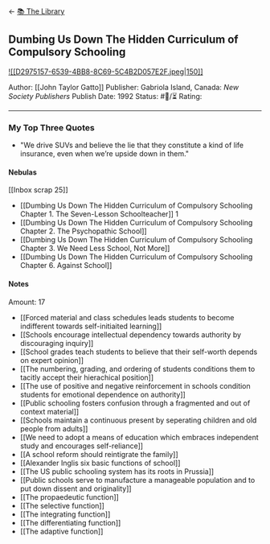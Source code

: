 <- [📚 The Library](🔮%20The%20Cosmos/The%20Library.md)
## Dumbing Us Down The Hidden Curriculum of Compulsory Schooling

[ ![[D2975157-6539-4BB8-8C69-5C4B2D057E2F.jpeg|150]] ](https://www.amazon.com/Dumbing-Down-Curriculum-Compulsory-Schooling/dp/0865718547)

Author: [[John Taylor Gatto]]
Publisher: Gabriola Island, Canada: _New Society Publishers_
Publish Date: 1992
Status: #💫/⏳ 
Rating:

___

### My Top Three Quotes

- "We drive SUVs and believe the lie that they constitute a kind of life insurance, even when we’re upside down in them." 

#### Nebulas

[[Inbox scrap 25]]

- [[Dumbing Us Down The Hidden Curriculum of Compulsory Schooling Chapter 1. The Seven-Lesson Schoolteacher]] 1
- [[Dumbing Us Down The Hidden Curriculum of Compulsory Schooling Chapter 2. The Psychopathic School]]
- [[Dumbing Us Down The Hidden Curriculum of Compulsory Schooling Chapter 3. We Need Less School, Not More]]
- [[Dumbing Us Down The Hidden Curriculum of Compulsory Schooling Chapter 6. Against School]] 

#### Notes

Amount: 17

- [[Forced material and class schedules leads students to become indifferent towards self-initiaited learning]]
- [[Schools encourage intellectual dependency towards authority by discouraging inquiry]]
- [[School grades teach students to believe that their self-worth depends on expert opinion]]
- [[The numbering, grading, and ordering of students conditions them to tacitly accept their hierachical position]]
- [[The use of positive and negative reinforcement in schools condition students for emotional dependence on authority]]
- [[Public schooling fosters confusion through a fragmented and out of context material]]
- [[Schools maintain a continuous present by seperating children and old people from adults]]
- [[We need to adopt a means of education which embraces independent study and encourages self-reliance]]
- [[A school reform should reintigrate the family]]
- [[Alexander Inglis six basic functions of school]]
- [[The US public schooling system has its roots in Prussia]]
- [[Public schools serve to manufacture a manageable population and to put down dissent and originality]]
- [[The propaedeutic function]]
- [[The selective function]]
- [[The integrating function]]
- [[The differentiating function]]
- [[The adaptive function]] 



